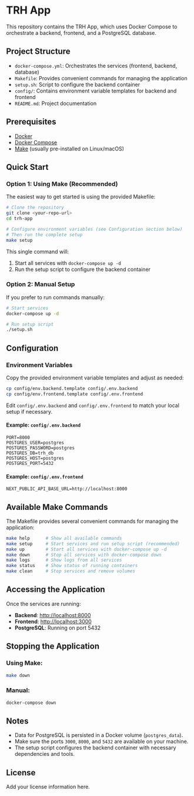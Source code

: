 # TRH App

This repository contains the TRH App, which uses Docker Compose to orchestrate a backend, frontend, and a PostgreSQL database.

## Project Structure

- `docker-compose.yml`: Orchestrates the services (frontend, backend, database)
- `Makefile`: Provides convenient commands for managing the application
- `setup.sh`: Script to configure the backend container
- `config/`: Contains environment variable templates for backend and frontend
- `README.md`: Project documentation

## Prerequisites

- [Docker](https://docs.docker.com/get-docker/)
- [Docker Compose](https://docs.docker.com/compose/install/)
- [Make](https://www.gnu.org/software/make/) (usually pre-installed on Linux/macOS)

## Quick Start

### Option 1: Using Make (Recommended)

The easiest way to get started is using the provided Makefile:

```bash
# Clone the repository
git clone <your-repo-url>
cd trh-app

# Configure environment variables (see Configuration section below)
# Then run the complete setup
make setup
```

This single command will:
1. Start all services with `docker-compose up -d`
2. Run the setup script to configure the backend container

### Option 2: Manual Setup

If you prefer to run commands manually:

```bash
# Start services
docker-compose up -d

# Run setup script
./setup.sh
```

## Configuration

### Environment Variables

Copy the provided environment variable templates and adjust as needed:

```bash
cp config/env.backend.template config/.env.backend
cp config/env.frontend.template config/.env.frontend
```

Edit `config/.env.backend` and `config/.env.frontend` to match your local setup if necessary.

#### Example: `config/.env.backend`

```
PORT=8000
POSTGRES_USER=postgres
POSTGRES_PASSWORD=postgres
POSTGRES_DB=trh_db
POSTGRES_HOST=postgres
POSTGRES_PORT=5432
```

#### Example: `config/.env.frontend`

```
NEXT_PUBLIC_API_BASE_URL=http://localhost:8000
```

## Available Make Commands

The Makefile provides several convenient commands for managing the application:

```bash
make help      # Show all available commands
make setup     # Start services and run setup script (recommended)
make up        # Start all services with docker-compose up -d
make down      # Stop all services with docker-compose down
make logs      # Show logs from all services
make status    # Show status of running containers
make clean     # Stop services and remove volumes
```

## Accessing the Application

Once the services are running:

- **Backend**: [http://localhost:8000](http://localhost:8000)
- **Frontend**: [http://localhost:3000](http://localhost:3000)
- **PostgreSQL**: Running on port 5432

## Stopping the Application

### Using Make:
```bash
make down
```

### Manual:
```bash
docker-compose down
```

## Notes

- Data for PostgreSQL is persisted in a Docker volume (`postgres_data`).
- Make sure the ports `3000`, `8000`, and `5432` are available on your machine.
- The setup script configures the backend container with necessary dependencies and tools.

## License

Add your license information here.
